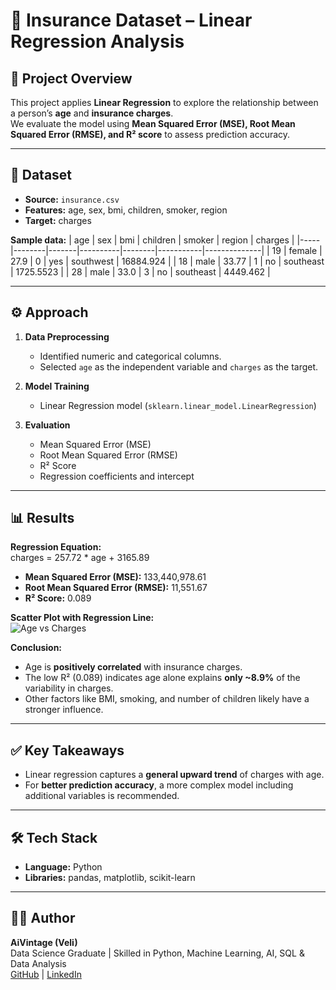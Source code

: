 # 🌸 Insurance Dataset – Linear Regression Analysis

## 📌 Project Overview
This project applies **Linear Regression** to explore the relationship between a person’s **age** and **insurance charges**.  
We evaluate the model using **Mean Squared Error (MSE), Root Mean Squared Error (RMSE), and R² score** to assess prediction accuracy.  

---

## 📂 Dataset
- **Source:** `insurance.csv`  
- **Features:** age, sex, bmi, children, smoker, region  
- **Target:** charges  

**Sample data:**
| age | sex    | bmi   | children | smoker | region    | charges      |
|-----|--------|-------|----------|--------|-----------|--------------|
| 19  | female | 27.9  | 0        | yes    | southwest | 16884.924    |
| 18  | male   | 33.77 | 1        | no     | southeast | 1725.5523    |
| 28  | male   | 33.0  | 3        | no     | southeast | 4449.462     |

---

## ⚙️ Approach
1. **Data Preprocessing**  
   - Identified numeric and categorical columns.  
   - Selected `age` as the independent variable and `charges` as the target.  

2. **Model Training**  
   - Linear Regression model (`sklearn.linear_model.LinearRegression`)  

3. **Evaluation**  
   - Mean Squared Error (MSE)  
   - Root Mean Squared Error (RMSE)  
   - R² Score  
   - Regression coefficients and intercept  

---

## 📊 Results
**Regression Equation:**  
charges = 257.72 * age + 3165.89


- **Mean Squared Error (MSE):** 133,440,978.61  
- **Root Mean Squared Error (RMSE):** 11,551.67  
- **R² Score:** 0.089  

**Scatter Plot with Regression Line:**  
![Age vs Charges](scatter_plot.png)  

**Conclusion:**  
- Age is **positively correlated** with insurance charges.  
- The low R² (0.089) indicates age alone explains **only ~8.9%** of the variability in charges.  
- Other factors like BMI, smoking, and number of children likely have a stronger influence.  

---

## ✅ Key Takeaways
- Linear regression captures a **general upward trend** of charges with age.  
- For **better prediction accuracy**, a more complex model including additional variables is recommended.  

---

## 🛠️ Tech Stack
- **Language:** Python  
- **Libraries:** pandas, matplotlib, scikit-learn  

---

## 👨‍💻 Author
**AiVintage (Veli)**  
Data Science Graduate | Skilled in Python, Machine Learning, AI, SQL & Data Analysis  
[GitHub](https://github.com/AiVintage) | [LinkedIn](#)
